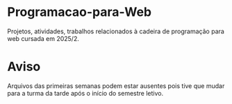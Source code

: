 # Programacao-para-Web
Projetos, atividades, trabalhos relacionados à cadeira de programação para web cursada em 2025/2.
# Aviso
Arquivos das primeiras semanas podem estar ausentes pois tive que mudar para a turma da tarde após o início do semestre letivo.
